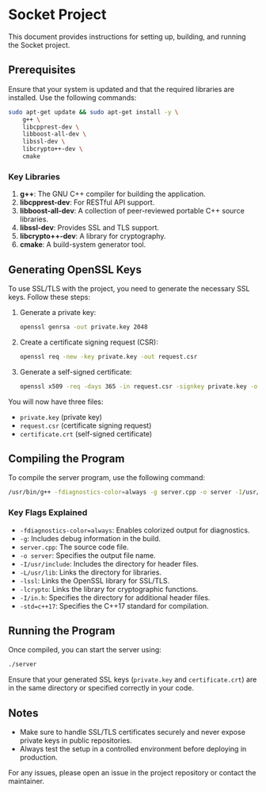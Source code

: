 # Socket Project

This document provides instructions for setting up, building, and running the Socket project.

## Prerequisites

Ensure that your system is updated and that the required libraries are installed. Use the following commands:

```bash
sudo apt-get update && sudo apt-get install -y \
    g++ \
    libcpprest-dev \
    libboost-all-dev \
    libssl-dev \
    libcrypto++-dev \
    cmake
```

### Key Libraries
1. **g++**: The GNU C++ compiler for building the application.
2. **libcpprest-dev**: For RESTful API support.
3. **libboost-all-dev**: A collection of peer-reviewed portable C++ source libraries.
4. **libssl-dev**: Provides SSL and TLS support.
5. **libcrypto++-dev**: A library for cryptography.
6. **cmake**: A build-system generator tool.

## Generating OpenSSL Keys

To use SSL/TLS with the project, you need to generate the necessary SSL keys. Follow these steps:

1. Generate a private key:
   ```bash
   openssl genrsa -out private.key 2048
   ```

2. Create a certificate signing request (CSR):
   ```bash
   openssl req -new -key private.key -out request.csr
   ```

3. Generate a self-signed certificate:
   ```bash
   openssl x509 -req -days 365 -in request.csr -signkey private.key -out certificate.crt
   ```

You will now have three files:
- `private.key` (private key)
- `request.csr` (certificate signing request)
- `certificate.crt` (self-signed certificate)

## Compiling the Program

To compile the server program, use the following command:

```bash
/usr/bin/g++ -fdiagnostics-color=always -g server.cpp -o server -I/usr/include -L/usr/lib -lssl -lcrypto -I/in.h -std=c++17
```

### Key Flags Explained
- `-fdiagnostics-color=always`: Enables colorized output for diagnostics.
- `-g`: Includes debug information in the build.
- `server.cpp`: The source code file.
- `-o server`: Specifies the output file name.
- `-I/usr/include`: Includes the directory for header files.
- `-L/usr/lib`: Links the directory for libraries.
- `-lssl`: Links the OpenSSL library for SSL/TLS.
- `-lcrypto`: Links the library for cryptographic functions.
- `-I/in.h`: Specifies the directory for additional header files.
- `-std=c++17`: Specifies the C++17 standard for compilation.

## Running the Program

Once compiled, you can start the server using:

```bash
./server
```

Ensure that your generated SSL keys (`private.key` and `certificate.crt`) are in the same directory or specified correctly in your code.

## Notes
- Make sure to handle SSL/TLS certificates securely and never expose private keys in public repositories.
- Always test the setup in a controlled environment before deploying in production.

For any issues, please open an issue in the project repository or contact the maintainer.

